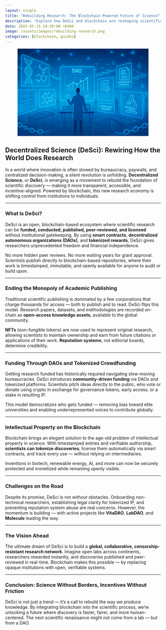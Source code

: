 ```yaml
---
layout: single
title: "Rebuilding Research: The Blockchain-Powered Future of Science"
description: "Explore how DeSci and blockchain are reshaping scientific research through open access, decentralized funding, and transparent collaboration."
date: 2025-05-15 19:39:00 +0300
image: /assets/images/rebuilding-research.png
categories: [blockchain, guides]
---
```


<figure style="text-align: center;">
  <img src="/assets/images/rebuilding-research.png" alt="Rebuilding Research: The Blockchain-Powered Future of Science" width="1024" style="max-width:100%; height:auto;" />
</figure>

## Decentralized Science (DeSci): Rewiring How the World Does Research

In a world where innovation is often slowed by bureaucracy, paywalls, and centralized decision-making, a silent revolution is unfolding. **Decentralized Science**, or **DeSci**, is emerging as a movement to rebuild the foundation of scientific discovery — making it more transparent, accessible, and incentive-aligned. Powered by blockchain, this new research economy is shifting control from institutions to individuals.

---

### What Is DeSci?

DeSci is an open, blockchain-based ecosystem where scientific research can be **funded, conducted, published, peer-reviewed, and licensed** without institutional gatekeeping. By using **smart contracts**, **decentralized autonomous organizations (DAOs)**, and **tokenized rewards**, DeSci gives researchers unprecedented freedom and financial independence.

No more hidden peer reviews. No more waiting years for grant approval. Scientists publish directly to blockchain-based repositories, where their work is timestamped, immutable, and openly available for anyone to audit or build upon.

---

### Ending the Monopoly of Academic Publishing

Traditional scientific publishing is dominated by a few corporations that charge thousands for access — both to publish and to read. DeSci flips this model. Research papers, datasets, and methodologies are recorded on-chain as **open-access knowledge assets**, available to the global community.

**NFTs** (non-fungible tokens) are now used to represent original research, allowing scientists to maintain ownership and earn from future citations or applications of their work. **Reputation systems**, not editorial boards, determine credibility.

---

### Funding Through DAOs and Tokenized Crowdfunding

Getting research funded has historically required navigating slow-moving bureaucracies. DeSci introduces **community-driven funding** via DAOs and tokenized platforms. Scientists pitch ideas directly to the public, who vote or donate using crypto in exchange for governance tokens, early access, or a stake in resulting IP.

This model democratizes who gets funded — removing bias toward elite universities and enabling underrepresented voices to contribute globally.

---

### Intellectual Property on the Blockchain

Blockchain brings an elegant solution to the age-old problem of intellectual property in science. With timestamped entries and verifiable authorship, **scientists can tokenize discoveries**, license them automatically via smart contracts, and track every use — without relying on intermediaries.

Inventions in biotech, renewable energy, AI, and more can now be securely protected and monetized while remaining openly visible.

---

### Challenges on the Road

Despite its promise, DeSci is not without obstacles. Onboarding non-technical researchers, establishing legal clarity for tokenized IP, and preventing reputation system abuse are real concerns. However, the momentum is building — with active projects like **VitaDAO**, **LabDAO**, and **Molecule** leading the way.

---

### The Vision Ahead

The ultimate dream of DeSci is to build a **global, collaborative, censorship-resistant research network**. Imagine open labs across continents, researchers rewarded instantly, and discoveries published and peer-reviewed in real-time. Blockchain makes this possible — by replacing opaque institutions with open, verifiable systems.

---

### Conclusion: Science Without Borders, Incentives Without Friction

DeSci is not just a trend — it’s a call to rebuild the way we produce knowledge. By integrating blockchain into the scientific process, we’re unlocking a future where discovery is faster, fairer, and more human-centered. The next scientific renaissance might not come from a lab — but from a DAO.
